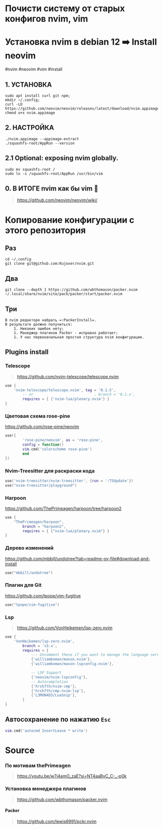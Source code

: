 # Почисти систему от старых конфигов nvim, vim
# Установка nvim в debian 12 ➡️ Install neovim


#nvim #neovim #vim #install

## 1. УСТАНОВКА
``` shell
sudo apt install curl git npm;
mkdir ~/.config;
curl -LO https://github.com/neovim/neovim/releases/latest/download/nvim.appimage
chmod u+x nvim.appimage
```

## 2. НАСТРОЙКА
``` shell
./nvim.appimage --appimage-extract
./squashfs-root/AppRun --version
```

## 2.1 Optional: exposing nvim globally.
``` shell 
sudo mv squashfs-root /
sudo ln -s /squashfs-root/AppRun /usr/bin/vim
```


## 0. В ИТОГЕ nvim как бы vim 🙈
> https://github.com/neovim/neovim/wiki/

# Копирование конфигурации с этого репозитория

## Раз 

``` shell
cd ~/.config
git clone git@github.com:Kujoxer/nvim.git
```

## Два

``` shell 
git clone --depth 1 https://github.com/wbthomason/packer.nvim ~/.local/share/nvim/site/pack/packer/start/packer.nvim
```

## Три
    В nvim редакторе набрать =:PackerInstall=.
    В результате должно получиться:
        1. Никаких ошибок нету;
        1. Манеджер плагинов Packer - исправно работает;
        1. У нас первоначальная простая структура nvim конфигурации.


## Plugins install
### Telescope 

> https://github.com/nvim-telescope/telescope.nvim

``` lua
use {
    'nvim-telescope/telescope.nvim', tag = '0.1.5',
        -- or                            , branch = '0.1.x',
        requires = { {'nvim-lua/plenary.nvim'} }
}
```

### Цветовая схема rose-pine
https://github.com/rose-pine/neovim

``` lua
use({ 
        'rose-pine/neovim', as = 'rose-pine',
        config = function()
        vim.cmd('colorscheme rose-pine')
        end
})
```


### Nvim-Treesitter для раскраски кода

``` lua
use('nvim-treesitter/nvim-treesitter', {run = ':TSUpdate'})
use("nvim-treesitter/playground")
```


### Harpoon

https://github.com/ThePrimeagen/harpoon/tree/harpoon2

``` lua
use {
    "ThePrimeagen/harpoon",
        branch = "harpoon2",
        requires = { {"nvim-lua/plenary.nvim"} }
}
```


### Дерево изменений 
https://github.com/mbbill/undotree?tab=readme-ov-file#download-and-install

``` lua
use("mbbill/undotree")
```


### Плагин для Git
https://github.com/tpope/vim-fugitive

``` lua
use("tpope/vim-fugitive")
```


### Lsp 
> https://github.com/VonHeikemen/lsp-zero.nvim

``` lua
use {
    'VonHeikemen/lsp-zero.nvim',
        branch = 'v3.x',
        requires = {
            --- Uncomment these if you want to manage the language servers from neovim
            {'williamboman/mason.nvim'},
            {'williamboman/mason-lspconfig.nvim'},

            -- LSP Support
            {'neovim/nvim-lspconfig'},
            -- Autocompletion
            {'hrsh7th/nvim-cmp'},
            {'hrsh7th/cmp-nvim-lsp'},
            {'L3MON4D3/LuaSnip'},
        }
}
```


## Автосохранение по нажатию `Esc`

``` lua 
vim.cmd('autocmd InsertLeave * write')
```


# Source
### По мотивам thePrimeagen
> https://youtu.be/w7i4amO_zaE?si=NT4aaByC_C-_-p0k

### Установка менеджера плагинов
> https://github.com/wbthomason/packer.nvim 

#### Packer
> https://github.com/lewis6991/pckr.nvim




